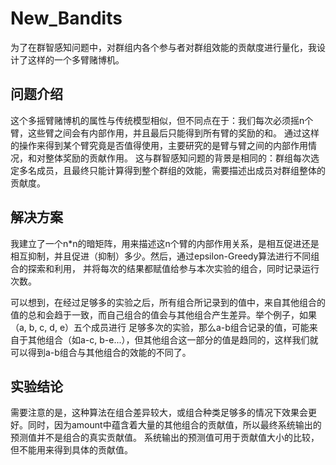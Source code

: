 # New_Bandits

为了在群智感知问题中，对群组内各个参与者对群组效能的贡献度进行量化，我设计了这样的一个多臂赌博机。

## 问题介绍

这个多摇臂赌博机的属性与传统模型相似，但不同点在于：我们每次必须摇n个臂，这些臂之间会有内部作用，并且最后只能得到所有臂的奖励的和。
通过这样的操作来得到某个臂究竟是否值得使用，主要研究的是臂与臂之间的内部作用情况，和对整体奖励的贡献作用。
这与群智感知问题的背景是相同的：群组每次选定多名成员，且最终只能计算得到整个群组的效能，需要描述出成员对群组整体的贡献度。

## 解决方案

我建立了一个n*n的暗矩阵，用来描述这n个臂的内部作用关系，是相互促进还是相互抑制，并且促进（抑制）多少。然后，通过epsilon-Greedy算法进行不同组合的探索和利用，
并将每次的结果都赋值给参与本次实验的组合，同时记录运行次数。

可以想到，在经过足够多的实验之后，所有组合所记录到的值中，来自其他组合的值的总和会趋于一致，而自己组合的值会与其他组合产生差异。举个例子，如果（a, b, c, d, e）五个成员进行
足够多次的实验，那么a-b组合记录的值，可能来自于其他组合（如a-c, b-e...），但其他组合这一部分的值是趋同的，这样我们就可以得到a-b组合与其他组合的效能的不同了。

## 实验结论

需要注意的是，这种算法在组合差异较大，或组合种类足够多的情况下效果会更好。同时，因为amount中蕴含着大量的其他组合的贡献值，所以最终系统输出的预测值并不是组合的真实贡献值。
系统输出的预测值可用于贡献值大小的比较，但不能用来得到具体的贡献值。
